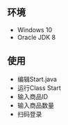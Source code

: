 ## 环境

- Windows 10
- Oracle JDK 8

## 使用

- 编辑Start.java
- 运行Class Start
- 输入商品ID
- 输入商品数量
- 扫码登录

